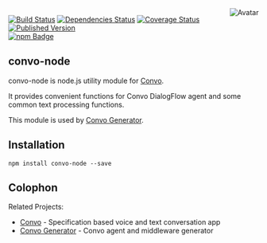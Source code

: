 <img align="right" src="https://raw.github.com/cliffano/convo-node/master/avatar.jpg" alt="Avatar"/>

[![Build Status](https://img.shields.io/travis/cliffano/convo-node.svg)](http://travis-ci.org/cliffano/convo-node)
[![Dependencies Status](https://img.shields.io/david/cliffano/convo-node.svg)](http://david-dm.org/cliffano/convo-node)
[![Coverage Status](https://img.shields.io/coveralls/cliffano/convo-node.svg)](https://coveralls.io/r/cliffano/convo-node?branch=master)
[![Published Version](https://img.shields.io/npm/v/convo-node.svg)](http://www.npmjs.com/package/convo-node)
<br/>
[![npm Badge](https://nodei.co/npm/convo-node.png)](http://npmjs.org/package/convo-node)

convo-node
----------

convo-node is node.js utility module for [Convo](https://github.com/cliffano/convo).

It provides convenient functions for Convo DialogFlow agent and some common text processing functions.

This module is used by [Convo Generator](http://github.com/cliffano/convo-generator).

Installation
------------

    npm install convo-node --save

Colophon
--------

Related Projects:

* [Convo](http://github.com/cliffano/convo) - Specification based voice and text conversation app
* [Convo Generator](http://github.com/cliffano/convo-generator) - Convo agent and middleware generator
